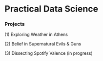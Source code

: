 # Practical Data Science

### Projects

(1) Exploring Weather in Athens

(2) Belief in Supernatural Evils & Guns

(3) Dissecting Spotify Valence (in progress)
